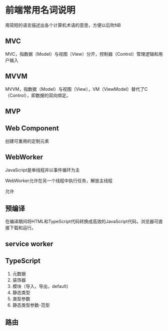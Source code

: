 # 前端常用名词说明

用简短的语言描述出各个计算机术语的意思，方便以后吹NB


## MVC

MVC，指数据（Model）与视图（View）分开，控制器（Control）管理逻辑和用户输入

## MVVM

MVVM，指数据（Model）与视图（View），VM（ViewModel）替代了C（Control），即数据的双向绑定。

## MVP

## Web Component

创建可重用的定制元素

## WebWorker

JavaScript是单线程并以事件循环为主

WebWorker允许在另一个线程中执行任务，解放主线程

允许

## 预编译

在编译期间将HTML和TypeScript代码转换成高效的JavaScript代码，浏览器可直接下载和运行。

## service worker

## TypeScript

1. 元数据
2. 装饰器
3. 模块（导入，导出，default）
4. 静态类型
5. 类型参数
6. 静态类型参数-范型

## 路由
